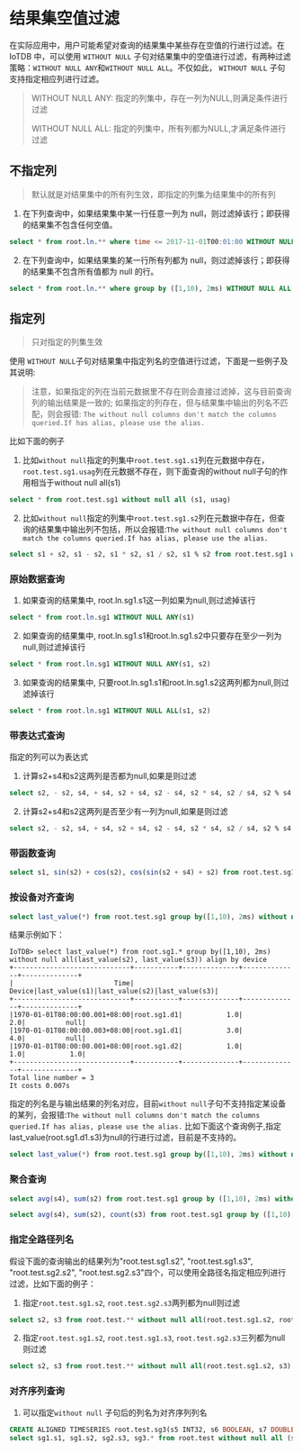 <!--

    Licensed to the Apache Software Foundation (ASF) under one
    or more contributor license agreements.  See the NOTICE file
    distributed with this work for additional information
    regarding copyright ownership.  The ASF licenses this file
    to you under the Apache License, Version 2.0 (the
    "License"); you may not use this file except in compliance
    with the License.  You may obtain a copy of the License at
    
        http://www.apache.org/licenses/LICENSE-2.0
    
    Unless required by applicable law or agreed to in writing,
    software distributed under the License is distributed on an
    "AS IS" BASIS, WITHOUT WARRANTIES OR CONDITIONS OF ANY
    KIND, either express or implied.  See the License for the
    specific language governing permissions and limitations
    under the License.

-->

# 结果集空值过滤

在实际应用中，用户可能希望对查询的结果集中某些存在空值的行进行过滤。在 IoTDB 中，可以使用  `WITHOUT NULL`  子句对结果集中的空值进行过滤，有两种过滤策略：`WITHOUT NULL ANY`和`WITHOUT NULL ALL`。不仅如此， `WITHOUT NULL`  子句支持指定相应列进行过滤。

> WITHOUT NULL ANY: 指定的列集中，存在一列为NULL,则满足条件进行过滤
> 
> WITHOUT NULL ALL: 指定的列集中，所有列都为NULL,才满足条件进行过滤

## 不指定列

> 默认就是对结果集中的所有列生效，即指定的列集为结果集中的所有列

1. 在下列查询中，如果结果集中某一行任意一列为 null，则过滤掉该行；即获得的结果集不包含任何空值。

```sql
select * from root.ln.** where time <= 2017-11-01T00:01:00 WITHOUT NULL ANY
```

2. 在下列查询中，如果结果集的某一行所有列都为 null，则过滤掉该行；即获得的结果集不包含所有值都为 null 的行。

```sql
select * from root.ln.** where group by ([1,10), 2ms) WITHOUT NULL ALL
```

## 指定列

> 只对指定的列集生效

使用 `WITHOUT NULL`子句对结果集中指定列名的空值进行过滤，下面是一些例子及其说明:

> 注意，如果指定的列在当前元数据里不存在则会直接过滤掉，这与目前查询列的输出结果是一致的;
> 如果指定的列存在，但与结果集中输出的列名不匹配，则会报错: `The without null columns don't match the columns queried.If has alias, please use the alias.`

比如下面的例子

1. 比如`without null`指定的列集中`root.test.sg1.s1`列在元数据中存在，`root.test.sg1.usag`列在元数据不存在，则下面查询的without null子句的作用相当于without null all(s1)

```sql
select * from root.test.sg1 without null all (s1, usag)
```

2. 比如`without null`指定的列集中`root.test.sg1.s2`列在元数据中存在，但查询的结果集中输出列不包括，所以会报错:`The without null columns don't match the columns queried.If has alias, please use the alias.`

```sql
select s1 + s2, s1 - s2, s1 * s2, s1 / s2, s1 % s2 from root.test.sg1 without null all (s1+s2, s2)
```

### 原始数据查询

1. 如果查询的结果集中, root.ln.sg1.s1这一列如果为null,则过滤掉该行

```sql
select * from root.ln.sg1 WITHOUT NULL ANY(s1)
```

2. 如果查询的结果集中, root.ln.sg1.s1和root.ln.sg1.s2中只要存在至少一列为null,则过滤掉该行

```sql
select * from root.ln.sg1 WITHOUT NULL ANY(s1, s2)
```

3. 如果查询的结果集中, 只要root.ln.sg1.s1和root.ln.sg1.s2这两列都为null,则过滤掉该行

```sql
select * from root.ln.sg1 WITHOUT NULL ALL(s1, s2)
```

### 带表达式查询

指定的列可以为表达式

1. 计算s2+s4和s2这两列是否都为null,如果是则过滤

```sql
select s2, - s2, s4, + s4, s2 + s4, s2 - s4, s2 * s4, s2 / s4, s2 % s4 from root.test.sg1 without null all (s2+s4, s2)
```

2. 计算s2+s4和s2这两列是否至少有一列为null,如果是则过滤

```sql
select s2, - s2, s4, + s4, s2 + s4, s2 - s4, s2 * s4, s2 / s4, s2 % s4 from root.test.sg1 without null any (s2+s4, s2)
```


### 带函数查询

```sql
select s1, sin(s2) + cos(s2), cos(sin(s2 + s4) + s2) from root.test.sg1 without null all (sin(s2) + cos(s2), cos(sin(s2 + s4) + s2))
```

### 按设备对齐查询

```sql
select last_value(*) from root.test.sg1 group by([1,10), 2ms) without null all(last_value(s2), last_value(s3)) align by device
```

结果示例如下：

```
IoTDB> select last_value(*) from root.sg1.* group by([1,10), 2ms) without null all(last_value(s2), last_value(s3)) align by device
+-----------------------------+-----------+--------------+--------------+--------------+
|                         Time|     Device|last_value(s1)|last_value(s2)|last_value(s3)|
+-----------------------------+-----------+--------------+--------------+--------------+
|1970-01-01T08:00:00.001+08:00|root.sg1.d1|           1.0|           2.0|          null|
|1970-01-01T08:00:00.003+08:00|root.sg1.d1|           3.0|           4.0|          null|
|1970-01-01T08:00:00.001+08:00|root.sg1.d2|           1.0|           1.0|           1.0|
+-----------------------------+-----------+--------------+--------------+--------------+
Total line number = 3
It costs 0.007s
```

指定的列名是与输出结果的列名对应，目前`without null`子句不支持指定某设备的某列，会报错:`The without null columns don't match the columns queried.If has alias, please use the alias.` 比如下面这个查询例子,指定last_value(root.sg1.d1.s3)为null的行进行过滤，目前是不支持的。

```sql
select last_value(*) from root.test.sg1 group by([1,10), 2ms) without null all(last_value(`root.sg1.d1.s3`)) align by device
```

### 聚合查询

```sql
select avg(s4), sum(s2) from root.test.sg1 group by ([1,10), 2ms) without null all(sum(s2))
```

```sql
select avg(s4), sum(s2), count(s3) from root.test.sg1 group by ([1,10), 2ms) without null all(avg(s4), sum(s2))
```

### 指定全路径列名

假设下面的查询输出的结果列为"root.test.sg1.s2", "root.test.sg1.s3", "root.test.sg2.s2", "root.test.sg2.s3"四个，可以使用全路径名指定相应列进行过滤，比如下面的例子：

1. 指定`root.test.sg1.s2`, `root.test.sg2.s3`两列都为null则过滤

```sql
select s2, s3 from root.test.** without null all(root.test.sg1.s2, root.test.sg2.s3)
```

2. 指定`root.test.sg1.s2`, `root.test.sg1.s3`, `root.test.sg2.s3`三列都为null则过滤

```sql
select s2, s3 from root.test.** without null all(root.test.sg1.s2, s3)
```

### 对齐序列查询

1. 可以指定`without null` 子句后的列名为对齐序列列名

```sql
CREATE ALIGNED TIMESERIES root.test.sg3(s5 INT32, s6 BOOLEAN, s7 DOUBLE, s8 INT32)
select sg1.s1, sg1.s2, sg2.s3, sg3.* from root.test without null all (sg3.s5, sg3.s6, sg2.s3)
```